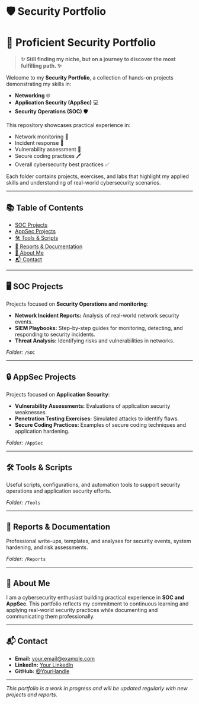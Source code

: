 # 🛡️ Security Portfolio

# 🔐 Proficient Security Portfolio

> **✨ Still finding my niche, but on a journey to discover the most fulfilling path. ✨**

Welcome to my **Security Portfolio**, a collection of hands-on projects demonstrating my skills in:

- **Networking** 🌐
- **Application Security (AppSec)** 💻
- **Security Operations (SOC)** 🛡️

This repository showcases practical experience in:

- Network monitoring 📡
- Incident response 🚨
- Vulnerability assessment 🔎
- Secure coding practices 🖊️
- Overall cybersecurity best practices ✅

Each folder contains projects, exercises, and labs that highlight my applied skills and understanding of real-world cybersecurity scenarios.

---

## 📚 Table of Contents

- [SOC Projects](https://github.com/veiled-coder2/security-portfolio/tree/master/SOC)
- [AppSec Projects](#appsec-projects)
- [🛠️ Tools & Scripts](#tools--scripts)
- [📄 Reports & Documentation](#reports--documentation)
- [👤 About Me](#about-me)
- [📬 Contact](#contact)

---

## 🖥️ SOC Projects

Projects focused on **Security Operations and monitoring**:

- **Network Incident Reports:** Analysis of real-world network security events.
- **SIEM Playbooks:** Step-by-step guides for monitoring, detecting, and responding to security incidents.
- **Threat Analysis:** Identifying risks and vulnerabilities in networks.

_Folder:_ `/SOC`

---

## 🔒 AppSec Projects

Projects focused on **Application Security**:

- **Vulnerability Assessments:** Evaluations of application security weaknesses.
- **Penetration Testing Exercises:** Simulated attacks to identify flaws.
- **Secure Coding Practices:** Examples of secure coding techniques and application hardening.

_Folder:_ `/AppSec`

---

## 🛠️ Tools & Scripts

Useful scripts, configurations, and automation tools to support security operations and application security efforts.

_Folder:_ `/Tools`

---

## 📄 Reports & Documentation

Professional write-ups, templates, and analyses for security events, system hardening, and risk assessments.

_Folder:_ `/Reports`

---

## 👤 About Me

I am a cybersecurity enthusiast building practical experience in **SOC and AppSec**. This portfolio reflects my commitment to continuous learning and applying real-world security practices while documenting and communicating them professionally.

---

## 📬 Contact

- **Email:** your.email@example.com
- **LinkedIn:** [Your LinkedIn](https://www.linkedin.com/in/yourprofile)
- **GitHub:** [@YourHandle](https://github.com/YourUsername)

---

_This portfolio is a work in progress and will be updated regularly with new projects and reports._
